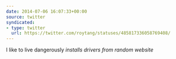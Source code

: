 ```yaml
---
date: 2014-07-06 16:07:33+00:00
source: twitter
syndicated:
- type: twitter
  url: https://twitter.com/roytang/statuses/485817336058769408/
---
```


I like to live dangerously *installs drivers from random website*